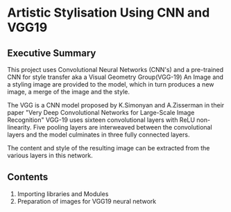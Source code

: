 # Artistic Stylisation Using CNN and VGG19

## Executive Summary
This project uses Convolutional Neural Networks (CNN's) and a pre-trained CNN for style transfer aka a Visual Geometry Group(VGG-19)
An Image and a styling image are provided to the model, which in turn produces a new image, a merge of the image and the style.

The VGG is a CNN model proposed by K.Simonyan and A.Zisserman in their paper "Very Deep Convolutional Networks for Large-Scale Image Recognition"
VGG-19 uses sixteen convolutional layers with ReLU non-linearity. Five pooling layers are interweaved between the convolutional layers and the model culminates in three fully connected layers.

The content and style of the resulting image can be extracted from the various layers in this network.

## Contents
1. Importing libraries and Modules
2. Preparation of images for VGG19 neural network
